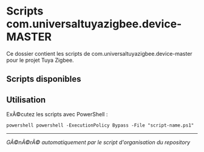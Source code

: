 # Scripts com.universaltuyazigbee.device-MASTER

Ce dossier contient les scripts de com.universaltuyazigbee.device-master pour le projet Tuya Zigbee.

## Scripts disponibles



## Utilisation

ExÃ©cutez les scripts avec PowerShell :

`powershell
powershell -ExecutionPolicy Bypass -File "script-name.ps1"
`

---
*GÃ©nÃ©rÃ© automatiquement par le script d'organisation du repository*

